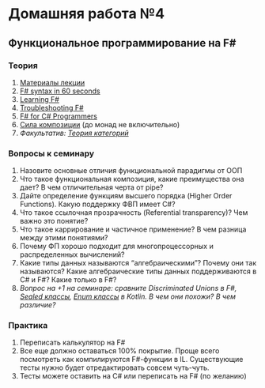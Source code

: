 # Домашняя работа №4

## Функциональное программирование на F#

### Теория
 1. [Материалы лекции](https://docs.google.com/presentation/d/1wNLLm4mgdve8BnMIxaEajKHLV401-l_8PR0vg91UBqs/edit#slide=id.p100)
 2. [F# syntax in 60 seconds](https://fsharpforfunandprofit.com/posts/fsharp-in-60-seconds/)
 3. [Learning F#](https://fsharpforfunandprofit.com/learning-fsharp/)
 4. [Troubleshooting F#](https://fsharpforfunandprofit.com/troubleshooting-fsharp/)
 5. [F# for C# Programmers](https://fsharpforfunandprofit.com/csharp/)
 6. [Сила композиции](https://habr.com/ru/company/jugru/blog/553028/) (до монад не включительно)
 7. *Факультатив: [Теория категорий](https://ru.wikipedia.org/wiki/%D0%A2%D0%B5%D0%BE%D1%80%D0%B8%D1%8F_%D0%BA%D0%B0%D1%82%D0%B5%D0%B3%D0%BE%D1%80%D0%B8%D0%B9#%D0%9E%D1%81%D0%BD%D0%BE%D0%B2%D0%BD%D1%8B%D0%B5_%D0%BE%D0%BF%D1%80%D0%B5%D0%B4%D0%B5%D0%BB%D0%B5%D0%BD%D0%B8%D1%8F_%D0%B8_%D1%81%D0%B2%D0%BE%D0%B9%D1%81%D1%82%D0%B2%D0%B0)*

### Вопросы к семинару
1. Назовите основные отличия функциональной парадигмы от ООП
2. Что такое функциональная композиция, какие преимущества она дает? В чем отличительная черта от pipe?
3. Дайте определение функциям высшего порядка (Higher Order Functions). Какую поддержку ФВП имеет C#?
4. Что такое ссылочная прозрачность (Referential transparency)? Чем важно это понятие?
5. Что такое каррирование и частичное применение? В чем разница между этими понятиями?
6. Почему ФП хорошо подходит для многопроцессорных и распределенных вычислений?
7. Какие типы данных называются “алгебраическими”? Почему они так называются? Какие алгебраические типы данных поддерживаются в C# и F#? Какие только в F#?
8. *Вопрос на +1 на семинаре: сравните Discriminated Unions в F#, [*Sealed классы*](https://kotlinlang.org/docs/sealed-classes.html), [Enum классы](https://kotlinlang.org/docs/enum-classes.html) в Kotlin. В чем они похожи? В чем различие?*

### Практика
1. Переписать калькулятор на F#
2. Все еще должно оставаться 100% покрытие. Проще всего посмотреть как компилируются F#-функции в IL. Существующие тесты нужно будет отредактировать совсем чуть-чуть.
3. Тесты можете оставить на C# или переписать на F# (по желанию)